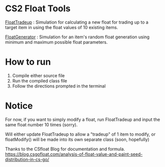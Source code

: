 # CS2 Float Tools
[FloatTradeup](src/FloatTradeup.java)
: Simulation for calculating a new float for trading up to a target item in using the float values of 10 existing items. 

[FloatGenerator](src/FloatGenerator.java)
: Simulation for an item's random float generation using minimum and maximum possible float parameters.

# How to run
1. Compile either source file
2. Run the compiled class file
3. Follow the directions prompted in the terminal

# Notice
For now, if you want to simply modify a float, run FloatTradeup and input the same float number 10 times (sorry).

Will either update FloatTradeup to allow a "tradeup" of 1 item to modify, or floatModify() will be made into its own separate class (soon, hopefully)

Thanks to the CSfloat Blog for documentation and formula.
https://blog.csgofloat.com/analysis-of-float-value-and-paint-seed-distribution-in-cs-go/
